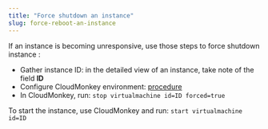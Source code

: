 ```yaml
---
title: "Force shutdown an instance"
slug: force-reboot-an-instance
---
```



If an instance is becoming unresponsive, use those steps to force shutdown instance :

   - Gather instance ID: in the detailed view of an instance, take note of the field **ID**
   - Configure CloudMonkey environment: [procedure](../cloudstack-compute-service/install-and-config-cloudmonkey.md)
   - In CloudMonkey, run:  `stop virtualmachine id=ID forced=true`

To start the instance, use CloudMonkey and run: `start virtualmachine id=ID`
